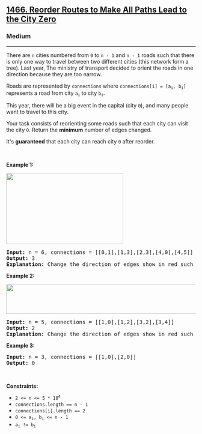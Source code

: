 <h2><a href="https://leetcode.com/problems/reorder-routes-to-make-all-paths-lead-to-the-city-zero">1466. Reorder Routes to Make All Paths Lead to the City Zero</a></h2><h3>Medium</h3><hr><p>There are <code>n</code> cities numbered from <code>0</code> to <code>n - 1</code> and <code>n - 1</code> roads such that there is only one way to travel between two different cities (this network form a tree). Last year, The ministry of transport decided to orient the roads in one direction because they are too narrow.</p>

<p>Roads are represented by <code>connections</code> where <code>connections[i] = [a<sub>i</sub>, b<sub>i</sub>]</code> represents a road from city <code>a<sub>i</sub></code> to city <code>b<sub>i</sub></code>.</p>

<p>This year, there will be a big event in the capital (city <code>0</code>), and many people want to travel to this city.</p>

<p>Your task consists of reorienting some roads such that each city can visit the city <code>0</code>. Return the <strong>minimum</strong> number of edges changed.</p>

<p>It&#39;s <strong>guaranteed</strong> that each city can reach city <code>0</code> after reorder.</p>

<p>&nbsp;</p>
<p><strong class="example">Example 1:</strong></p>
<img alt="" src="https://assets.leetcode.com/uploads/2020/05/13/sample_1_1819.png" style="width: 311px; height: 189px;" />
<pre>
<strong>Input:</strong> n = 6, connections = [[0,1],[1,3],[2,3],[4,0],[4,5]]
<strong>Output:</strong> 3
<strong>Explanation: </strong>Change the direction of edges show in red such that each node can reach the node 0 (capital).
</pre>

<p><strong class="example">Example 2:</strong></p>
<img alt="" src="https://assets.leetcode.com/uploads/2020/05/13/sample_2_1819.png" style="width: 509px; height: 79px;" />
<pre>
<strong>Input:</strong> n = 5, connections = [[1,0],[1,2],[3,2],[3,4]]
<strong>Output:</strong> 2
<strong>Explanation: </strong>Change the direction of edges show in red such that each node can reach the node 0 (capital).
</pre>

<p><strong class="example">Example 3:</strong></p>

<pre>
<strong>Input:</strong> n = 3, connections = [[1,0],[2,0]]
<strong>Output:</strong> 0
</pre>

<p>&nbsp;</p>
<p><strong>Constraints:</strong></p>

<ul>
	<li><code>2 &lt;= n &lt;= 5 * 10<sup>4</sup></code></li>
	<li><code>connections.length == n - 1</code></li>
	<li><code>connections[i].length == 2</code></li>
	<li><code>0 &lt;= a<sub>i</sub>, b<sub>i</sub> &lt;= n - 1</code></li>
	<li><code>a<sub>i</sub> != b<sub>i</sub></code></li>
</ul>
